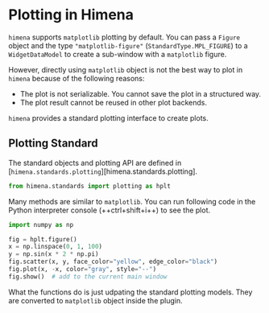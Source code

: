 # Plotting in Himena

`himena` supports `matplotlib` plotting by default. You can pass a `Figure` object and
the type `"matplotlib-figure"` (`StandardType.MPL_FIGURE`) to a `WidgetDataModel` to
create a sub-window with a `matplotlib` figure.

However, directly using `matplotlib` object is not the best way to plot in `himena`
because of the following reasons:

- The plot is not serializable. You cannot save the plot in a structured way.
- The plot result cannot be reused in other plot backends.

`himena` provides a standard plotting interface to create plots.

## Plotting Standard

The standard objects and plotting API are defined in [`himena.standards.plotting`][himena.standards.plotting].

``` python
from himena.standards import plotting as hplt
```

Many methods are similar to `matplotlib`. You can run following code in the Python
interpreter console (++ctrl+shift+i++) to see the plot.

``` python
import numpy as np

fig = hplt.figure()
x = np.linspace(0, 1, 100)
y = np.sin(x * 2 * np.pi)
fig.scatter(x, y, face_color="yellow", edge_color="black")
fig.plot(x, -x, color="gray", style="--")
fig.show()  # add to the current main window
```

What the functions do is just udpating the standard plotting models. They are converted
to `matplotlib` object inside the plugin.
